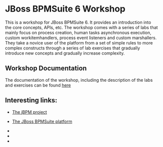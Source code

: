 # JBoss BPMSuite 6 Workshop

This is a workshop for JBoss BPMSuite 6. It provides an introduction into the core concepts, APIs, etc. The workshop comes with a series of labs that mainly focus on process creation, human tasks
asynchronous execution, custom workitemhandlers, process event listeners and custom marshallers. They take a novice user of the platform from a set of simple rules to more complex constructs through a series of lab exercises that gradually introduce new concepts and gradually increase complexity.

## Workshop Documentation
The documentation of the workshop, including the description of the labs and exercises can be found [here](docs/jbpm-6-workshop.adoc)

## Interesting links:
* [The jBPM project](http://www.jbpm.org)
* [The JBoss BPMSuite platform](http://www.redhat.com/en/technologies/jboss-middleware/bpm)

*
*
*
